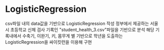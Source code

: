 # LogisticRegression
csv파일 내의 data값을 기반으로 LogisticRegression 작성
정부에서 제공하는 서울시 초등학교 신체 검사 기록인 "student_health_3.csv"파일을 기반으로 분석
해당 기록내에서 수축기, 이완기, 키, 몸무게 별 기반으로 학년을 도출하는 LogisticRegression을 싸이킷런을 이용해 구현
